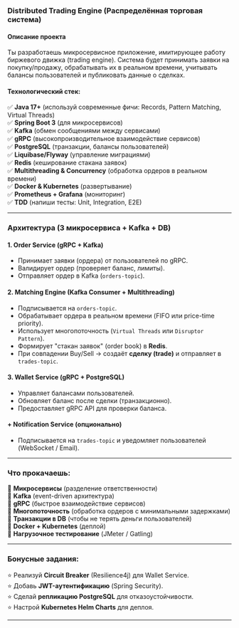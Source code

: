 ### **Distributed Trading Engine (Распределённая торговая система)**

#### **Описание проекта**
Ты разработаешь микросервисное приложение, имитирующее работу биржевого движка (trading engine). Система будет принимать заявки на покупку/продажу, обрабатывать их в реальном времени, учитывать балансы пользователей и публиковать данные о сделках.

#### **Технологический стек:**
✅ **Java 17+** (используй современные фичи: Records, Pattern Matching, Virtual Threads)  
✅ **Spring Boot 3** (для микросервисов)  
✅ **Kafka** (обмен сообщениями между сервисами)  
✅ **gRPC** (высокопроизводительное взаимодействие сервисов)  
✅ **PostgreSQL** (транзакции, балансы пользователей)  
✅ **Liquibase/Flyway** (управление миграциями)  
✅ **Redis** (кеширование стакана заявок)  
✅ **Multithreading & Concurrency** (обработка ордеров в реальном времени)  
✅ **Docker & Kubernetes** (развертывание)  
✅ **Prometheus + Grafana** (мониторинг)  
✅ **TDD** (напиши тесты: Unit, Integration, E2E)

---

### **Архитектура** (3 микросервиса + Kafka + DB)

#### **1. Order Service (gRPC + Kafka)**
- Принимает заявки (ордера) от пользователей по gRPC.
- Валидирует ордер (проверяет баланс, лимиты).
- Отправляет ордер в Kafka (`orders-topic`).

#### **2. Matching Engine (Kafka Consumer + Multithreading)**
- Подписывается на `orders-topic`.
- Обрабатывает ордера в реальном времени (FIFO или price-time priority).
- Использует многопоточность (`Virtual Threads` или `Disruptor Pattern`).
- Формирует "стакан заявок" (order book) в **Redis**.
- При совпадении Buy/Sell → создаёт **сделку (trade)** и отправляет в `trades-topic`.

#### **3. Wallet Service (gRPC + PostgreSQL)**
- Управляет балансами пользователей.
- Обновляет баланс после сделки (транзакционно).
- Предоставляет gRPC API для проверки баланса.

#### **+ Notification Service (опционально)**
- Подписывается на `trades-topic` и уведомляет пользователей (WebSocket / Email).

---

### **Что прокачаешь:**
🔹 **Микросервисы** (разделение ответственности)  
🔹 **Kafka** (event-driven архитектура)  
🔹 **gRPC** (быстрое взаимодействие сервисов)  
🔹 **Многопоточность** (обработка ордеров с минимальными задержками)  
🔹 **Транзакции в DB** (чтобы не терять деньги пользователей)  
🔹 **Docker + Kubernetes** (деплой)  
🔹 **Нагрузочное тестирование** (JMeter / Gatling)

---

### **Бонусные задания:**
⭐ Реализуй **Circuit Breaker** (Resilience4j) для Wallet Service.  
⭐ Добавь **JWT-аутентификацию** (Spring Security).  
⭐ Сделай **репликацию PostgreSQL** для отказоустойчивости.  
⭐ Настрой **Kubernetes Helm Charts** для деплоя.

---